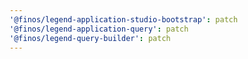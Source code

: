```yaml
---
'@finos/legend-application-studio-bootstrap': patch
'@finos/legend-application-query': patch
'@finos/legend-query-builder': patch
---
```

